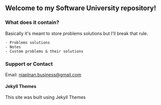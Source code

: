 ## Welcome to my Software University repository!

### What does it contain?

Basically it's meant to store problems solutions but I'll break that rule.

```
- Problems solutions
- Notes
- Custom problems & their solutions
```

### Support or Contact
Email: [niaplnan.business@gmail.com](mailto:niaplnan.business@gmail.com)

#### Jekyll Themes
This site was built using Jekyll Themes
